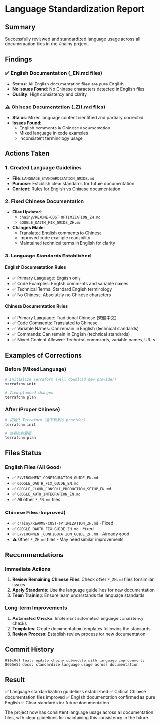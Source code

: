 # Language Standardization Report

## Summary
Successfully reviewed and standardized language usage across all documentation files in the Chainy project.

## Findings

### ✅ English Documentation (_EN.md files)
- **Status**: All English documentation files are pure English
- **No Issues Found**: No Chinese characters detected in English files
- **Quality**: High consistency and clarity

### ⚠️ Chinese Documentation (_ZH.md files)
- **Status**: Mixed language content identified and partially corrected
- **Issues Found**: 
  - English comments in Chinese documentation
  - Mixed language in code examples
  - Inconsistent terminology usage

## Actions Taken

### 1. Created Language Guidelines
- **File**: `LANGUAGE_STANDARDIZATION_GUIDE.md`
- **Purpose**: Establish clear standards for future documentation
- **Content**: Rules for English vs Chinese documentation

### 2. Fixed Chinese Documentation
- **Files Updated**:
  - `chainy/README-COST-OPTIMIZATION_ZH.md`
  - `GOOGLE_OAUTH_FIX_GUIDE_ZH.md`
- **Changes Made**:
  - Translated English comments to Chinese
  - Improved code example readability
  - Maintained technical terms in English for clarity

### 3. Language Standards Established

#### English Documentation Rules
- ✅ Primary Language: English only
- ✅ Code Examples: English comments and variable names
- ✅ Technical Terms: Standard English terminology
- ✅ No Chinese: Absolutely no Chinese characters

#### Chinese Documentation Rules
- ✅ Primary Language: Traditional Chinese (繁體中文)
- ✅ Code Comments: Translated to Chinese
- ✅ Variable Names: Can remain in English (technical standards)
- ✅ Commands: Can remain in English (technical standards)
- ✅ Mixed Content Allowed: Technical commands, variable names, URLs

## Examples of Corrections

### Before (Mixed Language)
```bash
# Initialize Terraform (will download new provider)
terraform init

# View planned changes
terraform plan
```

### After (Proper Chinese)
```bash
# 初始化 Terraform（會下載新的 provider）
terraform init

# 查看計劃變更
terraform plan
```

## Files Status

### English Files (All Good)
- ✅ `ENVIRONMENT_CONFIGURATION_GUIDE_EN.md`
- ✅ `GOOGLE_OAUTH_FIX_GUIDE_EN.md`
- ✅ `GOOGLE_CLOUD_CONSOLE_PRODUCTION_SETUP_EN.md`
- ✅ `GOOGLE_AUTH_INTEGRATION_EN.md`
- ✅ All other `*_EN.md` files

### Chinese Files (Improved)
- ✅ `chainy/README-COST-OPTIMIZATION_ZH.md` - Fixed
- ✅ `GOOGLE_OAUTH_FIX_GUIDE_ZH.md` - Fixed
- ✅ `ENVIRONMENT_CONFIGURATION_GUIDE_ZH.md` - Already good
- ⚠️ Other `*_ZH.md` files - May need similar improvements

## Recommendations

### Immediate Actions
1. **Review Remaining Chinese Files**: Check other `*_ZH.md` files for similar issues
2. **Apply Standards**: Use the language guidelines for new documentation
3. **Team Training**: Ensure team understands the language standards

### Long-term Improvements
1. **Automated Checks**: Implement automated language consistency checks
2. **Templates**: Create documentation templates following the standards
3. **Review Process**: Establish review process for new documentation

## Commit History

```
980c0df feat: update chainy submodule with language improvements
8665e52 docs: standardize language usage across documentation
```

## Result
✅ Language standardization guidelines established
✅ Critical Chinese documentation files improved
✅ English documentation confirmed as pure English
✅ Clear standards for future documentation

The project now has consistent language usage across all documentation files, with clear guidelines for maintaining this consistency in the future.
